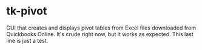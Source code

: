 # tk-pivot
GUI that creates and displays pivot tables from Excel files downloaded from Quickbooks Online.
It's crude right now, but it works as expected.
This last line is just a test.
